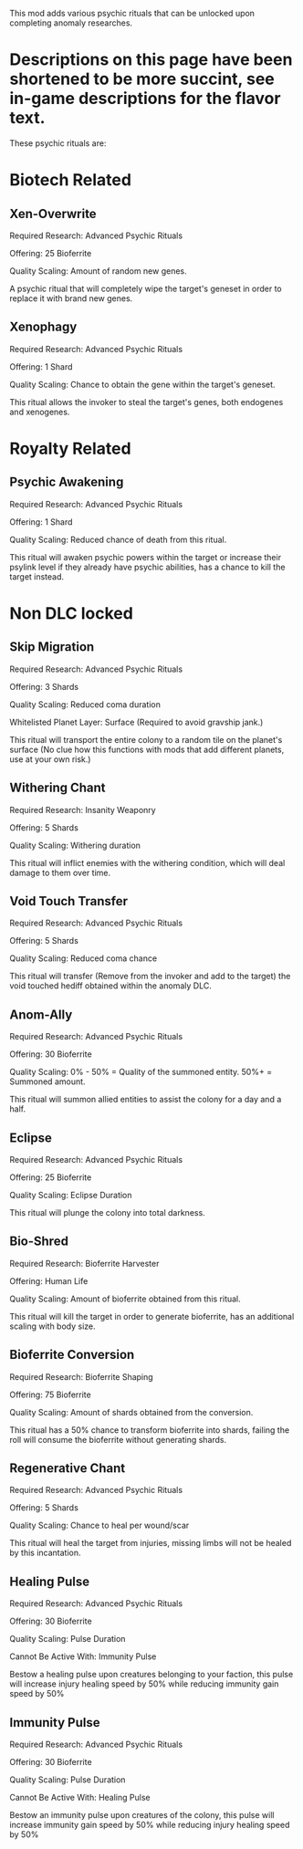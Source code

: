 This mod adds various psychic rituals that can be unlocked upon completing anomaly researches.

<h1>Descriptions on this page have been shortened to be more succint, see in-game descriptions for the flavor text.</h1>
These psychic rituals are:

<h1>Biotech Related</h1>
<h2>Xen-Overwrite</h2>

Required Research: Advanced Psychic Rituals

Offering: 25 Bioferrite

Quality Scaling: Amount of random new genes.

A psychic ritual that will completely wipe the target's geneset in order to replace it with brand new genes.

<h2>Xenophagy</h2>

Required Research: Advanced Psychic Rituals

Offering: 1 Shard

Quality Scaling: Chance to obtain the gene within the target's geneset.

This ritual allows the invoker to steal the target's genes, both endogenes and xenogenes.

<h1>Royalty Related</h1>

<h2>Psychic Awakening</h2>

Required Research: Advanced Psychic Rituals

Offering: 1 Shard

Quality Scaling: Reduced chance of death from this ritual.

This ritual will awaken psychic powers within the target or increase their psylink level if they already have psychic abilities, has a chance to kill the target instead.

<h1>Non DLC locked</h1>

<h2>Skip Migration</h2>

Required Research: Advanced Psychic Rituals

Offering: 3 Shards

Quality Scaling: Reduced coma duration

Whitelisted Planet Layer: Surface (Required to avoid gravship jank.)

This ritual will transport the entire colony to a random tile on the planet's surface (No clue how this functions with mods that add different planets, use at your own risk.)

<h2>Withering Chant</h2>

Required Research: Insanity Weaponry

Offering: 5 Shards

Quality Scaling: Withering duration

This ritual will inflict enemies with the withering condition, which will deal damage to them over time.

<h2>Void Touch Transfer</h2>

Required Research: Advanced Psychic Rituals

Offering: 5 Shards

Quality Scaling: Reduced coma chance

This ritual will transfer (Remove from the invoker and add to the target) the void touched hediff obtained within the anomaly DLC.

<h2>Anom-Ally</h2>

Required Research: Advanced Psychic Rituals

Offering: 30 Bioferrite

Quality Scaling: 0% - 50% = Quality of the summoned entity. 50%+ = Summoned amount.

This ritual will summon allied entities to assist the colony for a day and a half.

<h2>Eclipse</h2>

Required Research: Advanced Psychic Rituals

Offering: 25 Bioferrite

Quality Scaling: Eclipse Duration

This ritual will plunge the colony into total darkness.

<h2>Bio-Shred</h2>

Required Research: Bioferrite Harvester

Offering: Human Life

Quality Scaling: Amount of bioferrite obtained from this ritual.

This ritual will kill the target in order to generate bioferrite, has an additional scaling with body size.

<h2>Bioferrite Conversion</h2>

Required Research: Bioferrite Shaping

Offering: 75 Bioferrite

Quality Scaling: Amount of shards obtained from the conversion.

This ritual has a 50% chance to transform bioferrite into shards, failing the roll will consume the bioferrite without generating shards.

<h2>Regenerative Chant</h2>

Required Research: Advanced Psychic Rituals

Offering: 5 Shards

Quality Scaling: Chance to heal per wound/scar

This ritual will heal the target from injuries, missing limbs will not be healed by this incantation.

<h2>Healing Pulse</h2>

Required Research: Advanced Psychic Rituals

Offering: 30 Bioferrite

Quality Scaling: Pulse Duration

Cannot Be Active With: Immunity Pulse

Bestow a healing pulse upon creatures belonging to your faction, this pulse will increase injury healing speed by 50% while reducing immunity gain speed by 50%

<h2>Immunity Pulse</h2>

Required Research: Advanced Psychic Rituals

Offering: 30 Bioferrite

Quality Scaling: Pulse Duration

Cannot Be Active With: Healing Pulse

Bestow an immunity pulse upon creatures of the colony, this pulse will increase immunity gain speed by 50% while reducing injury healing speed by 50%
